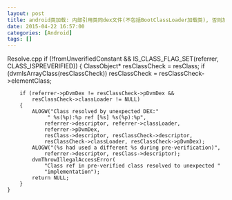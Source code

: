 ```yaml
---
layout: post
title: android类加载: 内部引用类同dex文件(不包括BootClassLoader加载类), 否则加载失败
date: 2015-04-22 16:57:00
categories: [Android]
tags: []
---
```


Resolve.cpp
	if (!fromUnverifiedConstant &&
	    IS_CLASS_FLAG_SET(referrer, CLASS_ISPREVERIFIED))
	{
	    ClassObject* resClassCheck = resClass;
	    if (dvmIsArrayClass(resClassCheck))
	        resClassCheck = resClassCheck->elementClass;
	
	    if (referrer->pDvmDex != resClassCheck->pDvmDex &&
	        resClassCheck->classLoader != NULL)
	    {
	        ALOGW("Class resolved by unexpected DEX:"
	             " %s(%p):%p ref [%s] %s(%p):%p",
	            referrer->descriptor, referrer->classLoader,
	            referrer->pDvmDex,
	            resClass->descriptor, resClassCheck->descriptor,
	            resClassCheck->classLoader, resClassCheck->pDvmDex);
	        ALOGW("(%s had used a different %s during pre-verification)",
	            referrer->descriptor, resClass->descriptor);
	        dvmThrowIllegalAccessError(
	            "Class ref in pre-verified class resolved to unexpected "
	            "implementation");
	        return NULL;
	    }
	}
